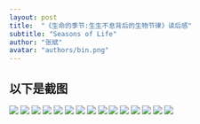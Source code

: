 ```yaml
---
layout: post
title:  "《生命的季节:生生不息背后的生物节律》读后感"
subtitle: "Seasons of Life"
author: "张斌"
avatar: "authors/bin.png"
---
```



## 以下是截图

![](./content/images/seasons-of-life/IMG_3921.jpg)
![](./content/images/seasons-of-life/IMG_3928.jpg)
![](./content/images/seasons-of-life/IMG_3929.jpg)
![](./content/images/seasons-of-life/IMG_3934.jpg)
![](./content/images/seasons-of-life/IMG_3935.jpg)
![](./content/images/seasons-of-life/IMG_3936.jpg)
![](./content/images/seasons-of-life/IMG_3993.jpg)
![](./content/images/seasons-of-life/IMG_3994.jpg)
![](./content/images/seasons-of-life/IMG_3998.jpg)
![](./content/images/seasons-of-life/IMG_4015.jpg)
![](./content/images/seasons-of-life/IMG_4070.jpg)
![](./content/images/seasons-of-life/IMG_4071.jpg)
![](./content/images/seasons-of-life/IMG_4080.jpg)
![](./content/images/seasons-of-life/IMG_4081.jpg)
![](./content/images/seasons-of-life/IMG_4082.jpg)
